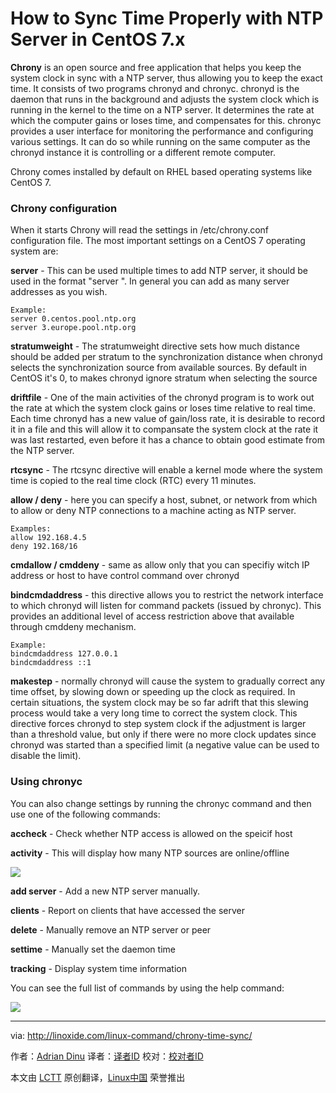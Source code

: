How to Sync Time Properly with NTP Server in CentOS 7.x
================================================================================
**Chrony** is an open source and free application that helps you keep the system clock in sync with a NTP server, thus allowing you to keep the exact time. It consists of two programs chronyd and chronyc. chronyd is the daemon that runs in the background and adjusts the system clock which is running in the kernel to the time on a NTP server. It determines the rate at which the computer gains or loses time, and compensates for this. chronyc provides a user interface for monitoring the performance and configuring various settings. It can do so while running on the same computer as the chronyd instance it is controlling or a different remote computer.

Chrony comes installed by default on RHEL based operating systems like CentOS 7.

### Chrony configuration ###

When it starts Chrony will read the settings in /etc/chrony.conf configuration file. The most important settings on a CentOS 7 operating system are:

**server** - This can be used multiple times to add NTP server, it should be used in the format "server ". In general you can add as many server addresses as you wish.

    Example:
    server 0.centos.pool.ntp.org
    server 3.europe.pool.ntp.org

**stratumweight** - The stratumweight directive sets how much distance should be added per stratum to the synchronization distance when chronyd selects the synchronization source from available sources. By default in CentOS it's 0, to makes chronyd ignore stratum when selecting the source

**driftfile** - One of the main activities of the chronyd program is to work out the rate at which the system clock gains or loses time relative to real time. Each time chronyd has a new value of gain/loss rate, it is desirable to record it in a file and this will allow it to compansate the system clock at the rate it was last restarted, even before it has a chance to obtain good estimate from the NTP server.

**rtcsync** - The rtcsync directive will enable a kernel mode where the system time is copied to the real time clock (RTC) every 11 minutes.

**allow / deny** - here you can specify a host, subnet, or network from which to allow or deny NTP connections to a machine acting as NTP server.

    Examples:
    allow 192.168.4.5
    deny 192.168/16

**cmdallow / cmddeny** - same as allow only that you can specifiy witch IP address or host to have control command over chronyd

**bindcmdaddress** - this directive allows you to restrict the network interface to which chronyd will listen for command packets (issued by chronyc). This provides an additional level of access restriction above that available through cmddeny mechanism.

    Example:
    bindcmdaddress 127.0.0.1
    bindcmdaddress ::1

**makestep** - normally chronyd will cause the system to gradually correct any time offset, by slowing down or speeding up the clock as required. In certain situations, the system clock may be so far adrift that this slewing process would take a very long time to correct the system clock. This directive forces chronyd to step system clock if the adjustment is larger than a threshold value, but only if there were no more clock updates since chronyd was started than a specified limit (a negative value can be used to disable the limit).

### Using chronyc ###

You can also change settings by running the chronyc command and then use one of the following commands:

**accheck** - Check whether NTP access is allowed on the speicif host

**activity** - This will display how many NTP sources are online/offline

![](http://blog.linoxide.com/wp-content/uploads/2014/10/chrony-activity.jpg)

**add server** - Add a new NTP server manually.

**clients** - Report on clients that have accessed the server

**delete** - Manually remove an NTP server or peer

**settime** - Manually set the daemon time

**tracking** - Display system time information

You can see the full list of commands by using the help command:

![](http://blog.linoxide.com/wp-content/uploads/2014/10/commands.jpg)

--------------------------------------------------------------------------------

via: http://linoxide.com/linux-command/chrony-time-sync/

作者：[Adrian Dinu][a]
译者：[译者ID](https://github.com/译者ID)
校对：[校对者ID](https://github.com/校对者ID)

本文由 [LCTT](https://github.com/LCTT/TranslateProject) 原创翻译，[Linux中国](http://linux.cn/) 荣誉推出

[a]:http://linoxide.com/author/adriand/